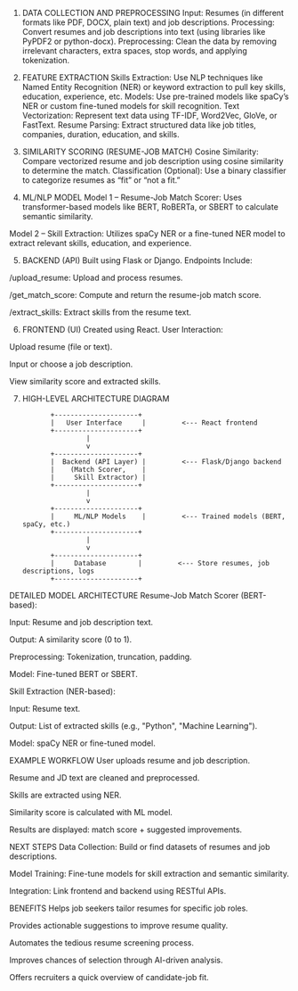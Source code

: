 1. DATA COLLECTION AND PREPROCESSING
Input: Resumes (in different formats like PDF, DOCX, plain text) and job descriptions.
Processing: Convert resumes and job descriptions into text (using libraries like PyPDF2 or python-docx).
Preprocessing: Clean the data by removing irrelevant characters, extra spaces, stop words, and applying tokenization.

2. FEATURE EXTRACTION
Skills Extraction: Use NLP techniques like Named Entity Recognition (NER) or keyword extraction to pull key skills, education, experience, etc.
Models: Use pre-trained models like spaCy’s NER or custom fine-tuned models for skill recognition.
Text Vectorization: Represent text data using TF-IDF, Word2Vec, GloVe, or FastText.
Resume Parsing: Extract structured data like job titles, companies, duration, education, and skills.

3. SIMILARITY SCORING (RESUME-JOB MATCH)
Cosine Similarity: Compare vectorized resume and job description using cosine similarity to determine the match.
Classification (Optional): Use a binary classifier to categorize resumes as “fit” or “not a fit.”

4. ML/NLP MODEL
Model 1 – Resume-Job Match Scorer:
Uses transformer-based models like BERT, RoBERTa, or SBERT to calculate semantic similarity.

Model 2 – Skill Extraction:
Utilizes spaCy NER or a fine-tuned NER model to extract relevant skills, education, and experience.

5. BACKEND (API)
Built using Flask or Django.
Endpoints Include:

/upload_resume: Upload and process resumes.

/get_match_score: Compute and return the resume-job match score.

/extract_skills: Extract skills from the resume text.

6. FRONTEND (UI)
Created using React.
User Interaction:

Upload resume (file or text).

Input or choose a job description.

View similarity score and extracted skills.

7. HIGH-LEVEL ARCHITECTURE DIAGRAM


              +---------------------+                     
              |   User Interface     |         <--- React frontend
              +---------------------+                     
                       |                       
                       v
              +---------------------+                    
              |  Backend (API Layer) |         <--- Flask/Django backend
              |    (Match Scorer,    |
              |     Skill Extractor) |
              +---------------------+
                       |                       
                       v
              +---------------------+                     
              |     ML/NLP Models    |         <--- Trained models (BERT, spaCy, etc.)
              +---------------------+        
                       |
                       v
              +---------------------+
              |     Database        |         <--- Store resumes, job descriptions, logs
              +---------------------+

   
DETAILED MODEL ARCHITECTURE
Resume-Job Match Scorer (BERT-based):

Input: Resume and job description text.

Output: A similarity score (0 to 1).

Preprocessing: Tokenization, truncation, padding.

Model: Fine-tuned BERT or SBERT.

Skill Extraction (NER-based):

Input: Resume text.

Output: List of extracted skills (e.g., "Python", "Machine Learning").

Model: spaCy NER or fine-tuned model.

EXAMPLE WORKFLOW
User uploads resume and job description.

Resume and JD text are cleaned and preprocessed.

Skills are extracted using NER.

Similarity score is calculated with ML model.

Results are displayed: match score + suggested improvements.

NEXT STEPS
Data Collection: Build or find datasets of resumes and job descriptions.

Model Training: Fine-tune models for skill extraction and semantic similarity.

Integration: Link frontend and backend using RESTful APIs.

BENEFITS
Helps job seekers tailor resumes for specific job roles.

Provides actionable suggestions to improve resume quality.

Automates the tedious resume screening process.

Improves chances of selection through AI-driven analysis.

Offers recruiters a quick overview of candidate-job fit.



